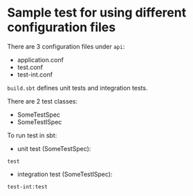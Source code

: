 # Sample test for using different configuration files

There are 3 configuration files under `api`:

- application.conf
- test.conf
- test-int.conf

`build.sbt` defines unit tests and integration tests.

There are 2 test classes:

- SomeTestSpec
- SomeTestISpec

To run test in sbt:

- unit test (SomeTestSpec):

```
test
```

- integration test (SomeTestISpec):

```
test-int:test
```
